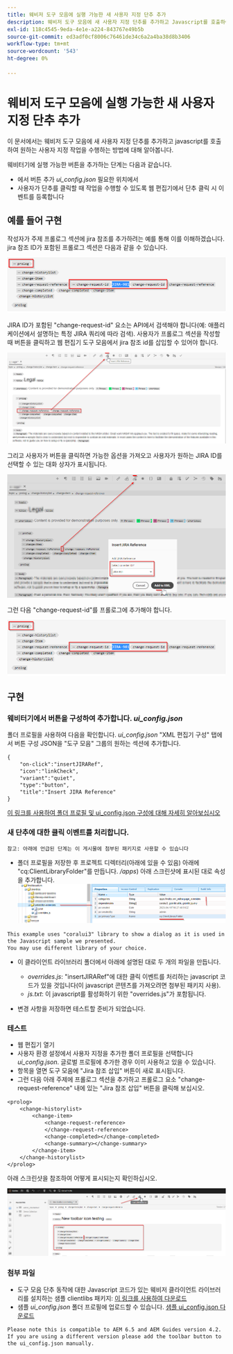 ```yaml
---
title: 웨비저 도구 모음에 실행 가능한 새 사용자 지정 단추 추가
description: 웨비저 도구 모음에 새 사용자 지정 단추를 추가하고 Javascript를 호출하여 사용자 지정 작동하는 방법에 대해 알아봅니다.
exl-id: 118c4545-9eda-4e1e-a224-843767e49b5b
source-git-commit: ed3adf0cf8006c76461de34c6a2a4ba38d8b3406
workflow-type: tm+mt
source-wordcount: '543'
ht-degree: 0%

---
```


# 웨비저 도구 모음에 실행 가능한 새 사용자 지정 단추 추가

이 문서에서는 웨비저 도구 모음에 새 사용자 지정 단추를 추가하고 javascript를 호출하여 원하는 사용자 지정 작업을 수행하는 방법에 대해 알아봅니다.

웨비터기에 실행 가능한 버튼을 추가하는 단계는 다음과 같습니다.
- 에서 버튼 추가 *ui_config.json* 필요한 위치에서
- 사용자가 단추를 클릭할 때 작업을 수행할 수 있도록 웹 편집기에서 단추 클릭 시 이벤트를 등록합니다


## 예를 들어 구현

작성자가 주제 프롤로그 섹션에 jira 참조를 추가하려는 예를 통해 이를 이해하겠습니다. jira 참조 ID가 포함된 프롤로그 섹션은 다음과 같을 수 있습니다.

![JIRA ID 참조가 있는 프롤로그 섹션](../../../assets/authoring/webeditor-add-customtoolbarbutton-prolog-sample.png)

JIRA ID가 포함된 &quot;change-request-id&quot; 요소는 API에서 검색해야 합니다(예: 애플리케이션에서 설명하는 특정 JIRA 쿼리에 따라 검색). 사용자가 프롤로그 섹션을 작성할 때 버튼을 클릭하고 웹 편집기 도구 모음에서 jira 참조 id를 삽입할 수 있어야 합니다.

![프롤로그 섹션 - JIRA 참조 추가](../../../assets/authoring/webeditor-add-customtoolbarbutton-prolog-insertjirareference.png)

그리고 사용자가 버튼을 클릭하면 가능한 옵션을 가져오고 사용자가 원하는 JIRA ID를 선택할 수 있는 대화 상자가 표시됩니다.

![프롤로그 섹션 JIRA ID 추가 대화 상자](../../../assets/authoring/webeditor-add-customtoolbarbutton-prolog-insertjirareference-dialog.png)

그런 다음 &quot;change-request-id&quot;를 프롤로그에 추가해야 합니다.

![JIRA ID 참조가 있는 프롤로그 섹션](../../../assets/authoring/webeditor-add-customtoolbarbutton-prolog-sample.png)



## 구현


### 웨비터기에서 버튼을 구성하여 추가합니다. *ui_config.json*

폴더 프로필을 사용하여 다음을 확인합니다. *ui_config.json* &quot;XML 편집기 구성&quot; 탭에서 버튼 구성 JSON을 &quot;도구 모음&quot; 그룹의 원하는 섹션에 추가합니다.

```
{
    "on-click":"insertJIRARef",
    "icon":"linkCheck",
    "variant":"quiet",
    "type":"button",
    "title":"Insert JIRA Reference"
}
```

[이 링크를 사용하여 폴더 프로필 및 ui_config.json 구성에 대해 자세히 알아보십시오](https://experienceleague.adobe.com/docs/experience-manager-guides-learn/videos/advanced-user-guide/editor-configuration.html?lang=en)


### 새 단추에 대한 클릭 이벤트를 처리합니다.

    참고: 아래에 언급된 단계는 이 게시물에 첨부된 패키지로 사용할 수 있습니다


- 폴더 프로필을 저장한 후 프로젝트 디렉터리(아래에 있을 수 있음) 아래에 &quot;cq:ClientLibraryFolder&quot;를 만듭니다. */apps*) 아래 스크린샷에 표시된 대로 속성을 추가합니다.
   ![웨비터용 클라이언트 라이브러리 설정](../../../assets/authoring/webeditor-add-customtoolbarbutton-clientlibrarysettings.png)

```
This example uses "coralui3" library to show a dialog as it is used in the Javascript sample we presented.
You may use different library of your choice.
```

- 이 클라이언트 라이브러리 폴더에서 아래에 설명된 대로 두 개의 파일을 만듭니다.
   - *overrides.js*: &quot;insertJIRARef&quot;에 대한 클릭 이벤트를 처리하는 javascript 코드가 있을 것입니다(이 javascript 콘텐츠를 가져오려면 첨부된 패키지 사용).
   - *js.txt*: 이 javascript를 활성화하기 위한 &quot;overrides.js&quot;가 포함됩니다.

- 변경 사항을 저장하면 테스트할 준비가 되었습니다.


### 테스트

- 웹 편집기 열기
- 사용자 환경 설정에서 사용자 지정을 추가한 폴더 프로필을 선택합니다 *ui_config.json*. 글로벌 프로필에 추가한 경우 이미 사용하고 있을 수 있습니다.
- 항목을 열면 도구 모음에 &quot;Jira 참조 삽입&quot; 버튼이 새로 표시됩니다.
- 그런 다음 아래 주제에 프롤로그 섹션을 추가하고 프롤로그 요소 &quot;change-request-reference&quot; 내에 있는 &quot;Jira 참조 삽입&quot; 버튼을 클릭해 보십시오.

```
<prolog>
    <change-historylist>
        <change-item>
            <change-request-reference>
            </change-request-reference>
            <change-completed></change-completed>
            <change-summary></change-summary>
        </change-item>
    </change-historylist>
</prolog>
```

아래 스크린샷을 참조하여 어떻게 표시되는지 확인하십시오.

![새 단추 테스트](../../../assets/authoring/webeditor-add-customtoolbarbutton-testing.png)


### 첨부 파일

- 도구 모음 단추 동작에 대한 Javascript 코드가 있는 웨비저 클라이언트 라이브러리를 설치하는 샘플 clientlibs 패키지: [이 링크를 사용하여 다운로드](../../../assets/authoring/webeditor-addbuttonontoolbar-insertjira-clientlib.zip)
- 샘플 *ui_config.json* 폴더 프로필에 업로드할 수 있습니다. [샘플 ui_config.json 다운로드](../../../assets/authoring/sample_ui_config_Guides4.2-InsertJiraReference.json)

```
Please note this is compatible to AEM 6.5 and AEM Guides version 4.2.
If you are using a different version please add the toolbar button to the ui_config.json manually.
```
